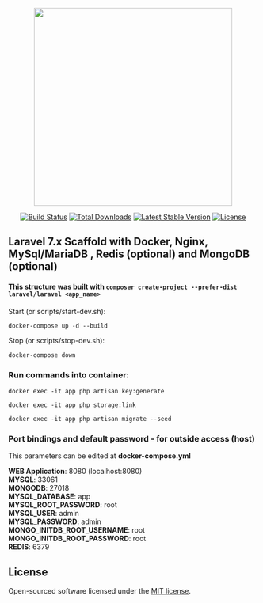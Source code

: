 <p align="center"><img src="https://res.cloudinary.com/dtfbvvkyp/image/upload/v1566331377/laravel-logolockup-cmyk-red.svg" width="400"></p>

<p align="center">
<a href="https://travis-ci.org/laravel/framework"><img src="https://travis-ci.org/laravel/framework.svg" alt="Build Status"></a>
<a href="https://packagist.org/packages/laravel/framework"><img src="https://poser.pugx.org/laravel/framework/d/total.svg" alt="Total Downloads"></a>
<a href="https://packagist.org/packages/laravel/framework"><img src="https://poser.pugx.org/laravel/framework/v/stable.svg" alt="Latest Stable Version"></a>
<a href="https://packagist.org/packages/laravel/framework"><img src="https://poser.pugx.org/laravel/framework/license.svg" alt="License"></a>
</p>

## Laravel 7.x Scaffold with Docker, Nginx, MySql/MariaDB , Redis (optional) and MongoDB (optional)


#### This structure was built with ```composer create-project --prefer-dist laravel/laravel <app_name>```

Start (or scripts/start-dev.sh):
```
docker-compose up -d --build
```

Stop (or scripts/stop-dev.sh):
```
docker-compose down
```

### Run commands into container:
```docker exec -it app php artisan key:generate``` <br>

```docker exec -it app php storage:link``` <br>

```docker exec -it app php artisan migrate --seed``` <br>

### Port bindings and default password - for outside access (host)
This parameters can be edited at <b>docker-compose.yml</b>

<b>WEB Application</b>: 8080 (localhost:8080)<br>
<b>MYSQL</b>: 33061<br>
<b>MONGODB</b>: 27018<br>
<b>MYSQL_DATABASE</b>: app<br>
<b>MYSQL_ROOT_PASSWORD</b>: root<br>
<b>MYSQL_USER</b>: admin<br>
<b>MYSQL_PASSWORD</b>: admin<br>
<b>MONGO_INITDB_ROOT_USERNAME</b>: root<br>
<b>MONGO_INITDB_ROOT_PASSWORD</b>: root<br>
<b>REDIS</b>: 6379<br>

## License

Open-sourced software licensed under the [MIT license](https://opensource.org/licenses/MIT).
